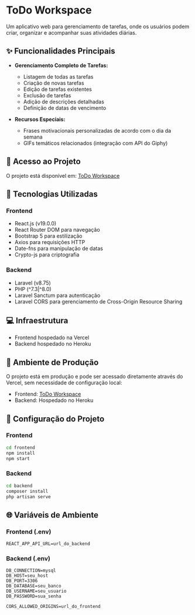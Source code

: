 # ToDo Workspace

Um aplicativo web para gerenciamento de tarefas, onde os usuários podem criar, organizar e acompanhar suas atividades diárias.

## ✨ Funcionalidades Principais

- **Gerenciamento Completo de Tarefas:**
  - Listagem de todas as tarefas
  - Criação de novas tarefas
  - Edição de tarefas existentes
  - Exclusão de tarefas
  - Adição de descrições detalhadas
  - Definição de datas de vencimento

- **Recursos Especiais:**
  - Frases motivacionais personalizadas de acordo com o dia da semana
  - GIFs temáticos relacionados (integração com API do Giphy)

## 🔗 Acesso ao Projeto

O projeto está disponível em: [ToDo Workspace](https://to-do-workspace.vercel.app/login)

## 🚀 Tecnologias Utilizadas

### Frontend
- React.js (v19.0.0)
- React Router DOM para navegação
- Bootstrap 5 para estilização
- Axios para requisições HTTP
- Date-fns para manipulação de datas
- Crypto-js para criptografia

### Backend
- Laravel (v8.75)
- PHP (^7.3|^8.0)
- Laravel Sanctum para autenticação
- Laravel CORS para gerenciamento de Cross-Origin Resource Sharing

## 💻 Infraestrutura
- Frontend hospedado na Vercel
- Backend hospedado no Heroku

## 🌟 Ambiente de Produção

O projeto está em produção e pode ser acessado diretamente através do Vercel, sem necessidade de configuração local:
- Frontend: [ToDo Workspace](https://to-do-workspace.vercel.app/login)
- Backend: Hospedado no Heroku

## 🔧 Configuração do Projeto

### Frontend
```bash
cd frontend
npm install
npm start
```

### Backend
```bash
cd backend
composer install
php artisan serve
```

## 🌐 Variáveis de Ambiente

### Frontend (.env)
```
REACT_APP_API_URL=url_do_backend
```

### Backend (.env)
```
DB_CONNECTION=mysql
DB_HOST=seu_host
DB_PORT=3306
DB_DATABASE=seu_banco
DB_USERNAME=seu_usuario
DB_PASSWORD=sua_senha

CORS_ALLOWED_ORIGINS=url_do_frontend
```
